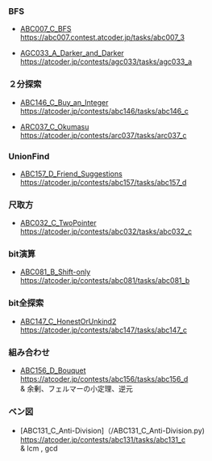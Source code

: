 
### BFS

* [ABC007_C_BFS](/ABC007_C_BFS.py)  
https://abc007.contest.atcoder.jp/tasks/abc007_3

* [AGC033_A_Darker_and_Darker](/AGC033_A_Darker_and_Darker.py)  
https://atcoder.jp/contests/agc033/tasks/agc033_a

### ２分探索

* [ABC146_C_Buy_an_Integer](/ABC146_C_Buy_an_Integer.py)  
https://atcoder.jp/contests/abc146/tasks/abc146_c

* [ARC037_C_Okumasu](/ARC037_C_Okumasu.py)  
https://atcoder.jp/contests/arc037/tasks/arc037_c

### UnionFind

* [ABC157_D_Friend_Suggestions](/ABC157_D_Friend_Suggestions.py)  
https://atcoder.jp/contests/abc157/tasks/abc157_d

### 尺取方
* [ABC032_C_TwoPointer](/ABC032_C_TwoPointer.py)  
https://atcoder.jp/contests/abc032/tasks/abc032_c

### bit演算

* [ABC081_B_Shift-only](/ABC081_B_Shift-only.py)  
https://atcoder.jp/contests/abc081/tasks/abc081_b

### bit全探索

* [ABC147_C_HonestOrUnkind2](/ABC147_C_HonestOrUnkind2.py)  
https://atcoder.jp/contests/abc147/tasks/abc147_c


### 組み合わせ

* [ABC156_D_Bouquet](/ABC156_D_Bouquet.py)  
https://atcoder.jp/contests/abc156/tasks/abc156_d  
& 余剰、フェルマーの小定理、逆元

### ベン図

* [ABC131_C_Anti-Division]（/ABC131_C_Anti-Division.py)  
https://atcoder.jp/contests/abc131/tasks/abc131_c  
& lcm , gcd 
